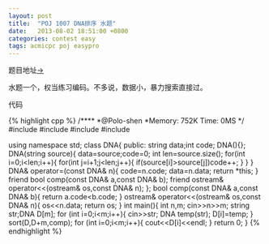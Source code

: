 ```yaml
---
layout: post
title:  "POJ 1007 DNA排序 水题"
date:   2013-08-02 18:51:00 +0800
categories: contest easy
tags: acmicpc poj easypro
---
```

题目地址[->](http://poj.org/problem?id=1007)

水题一个，权当练习编码。不多说，数据小，暴力搜索直接过。

代码

{% highlight cpp %}
/****
    *@Polo-shen
    *Memory: 752K  Time: 0MS
    */
#include <iostream>
#include <algorithm>
#include <string>
#include <cstdio>

using namespace std;
class DNA{
public:
    string data;int code;
    DNA(){};
    DNA(string source){
        data=source;code=0;
        int len=source.size();
        for(int i=0;i<len;i++){
            for(int j=i+1;j<len;j++){
                if(source[i]>source[j])code++;
            }
        }
    }
    DNA& operator=(const DNA& n){
        code=n.code;
        data=n.data;
        return *this;
    }
    friend bool comp(const DNA& a,const DNA& b);
    friend ostream& operator<<(ostream& os,const DNA& n);
};
bool comp(const DNA& a,const DNA& b){
    return a.code<b.code;
}
ostream& operator<<(ostream& os,const DNA& n){
    os<<n.data;
    return os;
}
int main(){
    int n,m;
    cin>>n>>m;
    string str;DNA D[m];
    for (int i=0;i<m;i++){
        cin>>str;
        DNA temp(str);
        D[i]=temp;
    }
    sort(D,D+m,comp);
    for (int i=0;i<m;i++){
        cout<<D[i]<<endl;
    }
    return 0;
}
{% endhighlight %}